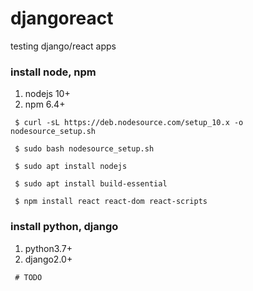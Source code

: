 # djangoreact

testing django/react apps

### install node, npm

 1. nodejs 10+
 2. npm 6.4+

```
 $ curl -sL https://deb.nodesource.com/setup_10.x -o nodesource_setup.sh

 $ sudo bash nodesource_setup.sh

 $ sudo apt install nodejs

 $ sudo apt install build-essential
```

```
 $ npm install react react-dom react-scripts
```

### install python, django

 1. python3.7+
 2. django2.0+

```
 # TODO
```